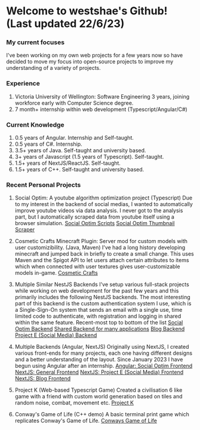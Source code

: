 # Welcome to westshae's Github! (Last updated 22/6/23)

### My current focuses
I've been working on my own web projects for a few years now so have decided to move my focus into open-source projects to improve my understanding of a variety of projects.

### Experience
1. Victoria University of Wellington: Software Engineering 3 years, joining workforce early with Computer Science degree.
2. 7 month+ internship within web development (Typescript/Angular/C#)

### Current Knowledge
1. 0.5 years of Angular. Internship and Self-taught.
2. 0.5 years of C#. Internship.
3. 3.5+ years of Java. Self-taught and university based.
4. 3+ years of Javascript (1.5 years of Typescript). Self-taught.
5. 1.5+ years of NextJS/ReactJS. Self-taught.
6. 1.5+ years of C++. Self-taught and university based.

### Recent Personal Projects
1. Social Optim: A youtube algorithm optimization project (Typescript)
Due to my interest in the backend of social medias, I wanted to automatically improve youtube videos via data analysis.
I never got to the analysis part, but I automatically scraped data from youtube itself using a browser simulation.
[Social Optim Scripts](https://github.com/westshae/social-optim-scripts)
[Social Optim Thumbnail Scraper](https://github.com/westshae/thumbnail-scraper)

2. Cosmetic Crafts Minecraft Plugin: Server mod for custom models with user customizibility. (Java, Maven)
I've had a long history developing minecraft and jumped back in briefly to create a small change.
This uses Maven and the Spigot API to let users attach certain attributes to items which when connected with user textures gives user-customizable models in-game.
[Cosmetic Crafts](https://github.com/westshae/cosmetic-crafts)

3. Multiple Similar NestJS Backends
I've setup various full-stack projects while working on web development for the past few years and this primarily includes the following NestJS backends.
The most interesting part of this backend is the custom authentication system I use, which is a Single-Sign-On system that sends an email with a single use, time limited code to authenticate, with registration and logging in shared within the same feature.
Recent-most top to bottom of the list
[Social Optim Backend](https://github.com/westshae/social-optim-be)
[Shared Backend for many applications](https://github.com/westshae/sharedbackend)
[Blog Backend](https://github.com/westshae/blog-be)
[Project E (Social Media) Backend](https://github.com/westshae/PEB)

4. Multiple Backends (Angular, NextJS)
Originally using NextJS, I created various front-ends for many projects, each one having different designs and a better understanding of the layout.
Since January 2023 I have begun using Angular after an internship.
[Angular: Social Optim Frontend](https://github.com/westshae/social-optim-fe)
[NextJS: General Frontend](https://github.com/westshae/altoya-frontend)
[NextJS: Project E (Social Media) Frontend](https://github.com/westshae/PEF)
[NextJS: Blog Frontend](https://github.com/westshae/blog-fe)

5. Project K (Web-based Typescript Game)
Created a civilisation 6 like game with a friend with custom world generation based on tiles and random noise, combat, movement etc.
[Project K](https://github.com/westshae/projectk)

6. Conway's Game of Life (C++ demo)
A basic terminal print game which replicates Conway's Game of Life.
[Conways Game of Life](https://github.com/westshae/conway)

